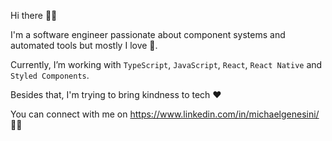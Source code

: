 <!--![cover](https://raw.githubusercontent.com/michaelgenesini/michaelgenesini/master/cover.jpeg) -->

Hi there 🙏🏿 

I'm a software engineer passionate about component systems and automated tools but mostly I love 🍕.

Currently, I’m working with `TypeScript`, `JavaScript`, `React`, `React Native` and `Styled Components`.

Besides that, I'm trying to bring kindness to tech ❤️

You can connect with me on https://www.linkedin.com/in/michaelgenesini/ 👐🏾

<!--
**michaelgenesini/michaelgenesini** is a ✨ _special_ ✨ repository because its `README.md` (this file) appears on your GitHub profile.

Here are some ideas to get you started:

- 🔭 I’m currently working on ...
- 🌱 I’m currently learning ...
- 👯 I’m looking to collaborate on ...
- 🤔 I’m looking for help with ...
- 💬 Ask me about ...
- 📫 How to reach me: ...
- 😄 Pronouns: ...
- ⚡ Fun fact: ...
-->
